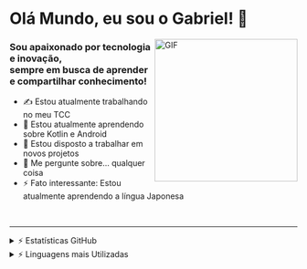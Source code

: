 # Olá Mundo, eu sou o Gabriel! 👋

<picture>
    <source align='right' media="(prefers-color-scheme: DAR)" srcset='https://github.com/user-attachments/assets/a4c758c1-00c0-4d06-82ee-9ddef817db3d' />
    <source align='right' media="(prefers-color-scheme: dark)" srcset='https://github.com/user-attachments/assets/917b8403-31a2-4fe3-99a5-97ca58cfc3db' />
    <img align='right' alt='GIF' srcset='https://github.com/user-attachments/assets/a4c758c1-00c0-4d06-82ee-9ddef817db3d' width="250" height="250"/>
</picture> 

### Sou apaixonado por tecnologia e inovação, <br>sempre em busca de aprender e compartilhar conhecimento!

- ✍ Estou atualmente trabalhando no meu TCC
- 🌱 Estou atualmente aprendendo sobre Kotlin e Android
- 👯 Estou disposto a trabalhar em novos projetos
- 💬 Me pergunte sobre... qualquer coisa
- ⚡ Fato interessante: Estou atualmente aprendendo a língua Japonesa
<br />

---

<details>
<summary> ⚡ Estatísticas GitHub</summary>
<br>
<picture>
  <source 
    align='left' width='47%' media="(prefers-color-scheme: dark)" srcset="https://github-readme-stats.vercel.app/api?username=gabrielbarbosa064&show_icons=true&theme=transparent&rank_icon=github&hide_border=true&locale=pt-br&custom_title=Estatísticas_GitHub&bg_color=00000000&text_color=ffffff"
  />
  <source 
    align='left' width='47%' media="(prefers-color-scheme: light), (prefers-color-scheme: no-preference)" srcset="https://github-readme-stats.vercel.app/api?username=gabrielbarbosa064&show_icons=true&theme=default &rank_icon=github&hide_border=true&locale=pt-br&custom_title=Estatísticas_GitHub&bg_color=00000000&text_color=000000"
  />
  <img align='left' width='47%' src="https://github-readme-stats.vercel.app/api?username=gabrielbarbosa064&show_icons=true&theme=default&rank_icon=github&hide_border=true&locale=pt-br&custom_title=Estatísticas_GitHub&bg_color=00000000" 
  />
</picture>
</details>

<details>
<summary> ⚡ Linguagens mais Utilizadas</summary>
<br>
<picture>
  <source align='left' width="47%" media=(prefers-color-scheme: dark) srcset="https://github-readme-stats.vercel.app/api/top-langs/?username=gabrielbarbosa064&layout=compact&theme=transparent &hide_border=true&locale=pt-br&custom_title=Tecnologias:&bg_color=00000000&text_color=ffffff"
  />
  <source align='left' width="47%" media=(prefers-color-scheme: light), (prefers-color-scheme: no-preference) srcset="https://github-readme-stats.vercel.app/api/top-langs/?username=gabrielbarbosa064&layout=compact&theme=default &hide_border=true&locale=pt-br&custom_title=Tecnologias:&bg_color=00000000&text_color=000000" 
  />
  <img align='left' width='47%' src="https://github-readme-stats.vercel.app/api/top-langs/?username=gabrielbarbosa064&layout=compact&theme=default&hide_border=true&locale=pt-br&custom_title=Tecnologias:&bg_color=00000000"
  />
</picture>
</details>

